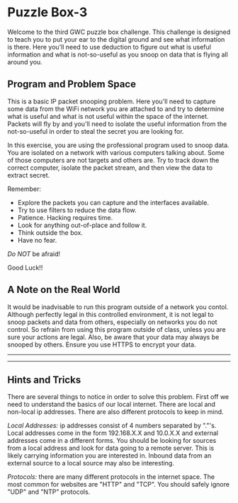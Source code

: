 # Puzzle Box-3

Welcome to the third GWC puzzle box challenge. This challenge is
designed to teach you to put your ear to the digital ground and
see what information is there. Here you'll need to use deduction
to figure out what is useful information and what is not-so-useful
as you snoop on data that is flying all around you.

## Program and Problem Space

This is a basic IP packet snooping problem. Here you'll need to capture
some data from the WiFi network you are attached to and try to
determine what is useful and what is not useful within the space of the 
internet. Packets will fly by and you'll need to isolate the useful
information from the not-so-useful in order to steal the secret you are
looking for.

In this exercise, you are using the professional program used to snoop data.
You are isolated on a network with various computers talking about. Some of
those computers are not targets and others are. Try to track down the correct
computer, isolate the packet stream, and then view the data to extract secret. 

Remember:

- Explore the packets you can capture and the interfaces available.
- Try to use filters to reduce the data flow.
- Patience. Hacking requires time.
- Look for anything out-of-place and follow it.
- Think outside the box.
- Have no fear.

*Do NOT* be afraid!

Good Luck!!

## A Note on the Real World

It would be inadvisable to run this program outside of a network you contol.
Although perfectly legal in this controlled environment, it is not legal to
snoop packets and data from others, especially on networks you do not control.
So refrain from using this program outside of class, unless you are sure your
actions are legal. Also, be aware that your data may always be snooped by 
others. Ensure you use HTTPS to encrypt your data.

---
---

<div style="page-break-after: always;"></div>

## Hints and Tricks

There are several things to notice in order to solve this problem. First off
we need to understand the basics of our local internet. There are local and
non-local ip addresses. There are also different protocols to keep in mind.

*Local Addresses:* ip addresses consist of 4 numbers separated by "."'s. Local
addresses come in the form 192.168.X.X and 10.0.X.X and external addresses
come in a different forms. You should be looking for sources from a local
address and look for data going to a remote server. This is likely carrying
information you are interested in. Inbound data from an external source
to a local source may also be interesting.

*Protocols:* there are many different protocols in the internet space. The most
common for websites are "HTTP" and "TCP". You should safely ignore "UDP" and
"NTP" protocols.
